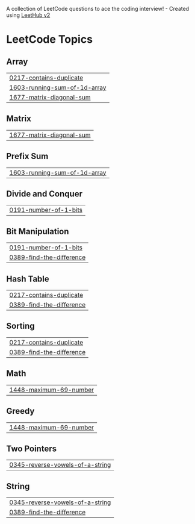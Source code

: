 A collection of LeetCode questions to ace the coding interview! - Created using [LeetHub v2](https://github.com/arunbhardwaj/LeetHub-2.0)
<!---LeetCode Topics Start-->
# LeetCode Topics
## Array
|  |
| ------- |
| [0217-contains-duplicate](https://github.com/Gokulr08/LeetCode-Progress/tree/master/0217-contains-duplicate) |
| [1603-running-sum-of-1d-array](https://github.com/Gokulr08/LeetCode-Progress/tree/master/1603-running-sum-of-1d-array) |
| [1677-matrix-diagonal-sum](https://github.com/Gokulr08/LeetCode-Progress/tree/master/1677-matrix-diagonal-sum) |
## Matrix
|  |
| ------- |
| [1677-matrix-diagonal-sum](https://github.com/Gokulr08/LeetCode-Progress/tree/master/1677-matrix-diagonal-sum) |
## Prefix Sum
|  |
| ------- |
| [1603-running-sum-of-1d-array](https://github.com/Gokulr08/LeetCode-Progress/tree/master/1603-running-sum-of-1d-array) |
## Divide and Conquer
|  |
| ------- |
| [0191-number-of-1-bits](https://github.com/Gokulr08/LeetCode-Progress/tree/master/0191-number-of-1-bits) |
## Bit Manipulation
|  |
| ------- |
| [0191-number-of-1-bits](https://github.com/Gokulr08/LeetCode-Progress/tree/master/0191-number-of-1-bits) |
| [0389-find-the-difference](https://github.com/Gokulr08/LeetCode-Progress/tree/master/0389-find-the-difference) |
## Hash Table
|  |
| ------- |
| [0217-contains-duplicate](https://github.com/Gokulr08/LeetCode-Progress/tree/master/0217-contains-duplicate) |
| [0389-find-the-difference](https://github.com/Gokulr08/LeetCode-Progress/tree/master/0389-find-the-difference) |
## Sorting
|  |
| ------- |
| [0217-contains-duplicate](https://github.com/Gokulr08/LeetCode-Progress/tree/master/0217-contains-duplicate) |
| [0389-find-the-difference](https://github.com/Gokulr08/LeetCode-Progress/tree/master/0389-find-the-difference) |
## Math
|  |
| ------- |
| [1448-maximum-69-number](https://github.com/Gokulr08/LeetCode-Progress/tree/master/1448-maximum-69-number) |
## Greedy
|  |
| ------- |
| [1448-maximum-69-number](https://github.com/Gokulr08/LeetCode-Progress/tree/master/1448-maximum-69-number) |
## Two Pointers
|  |
| ------- |
| [0345-reverse-vowels-of-a-string](https://github.com/Gokulr08/LeetCode-Progress/tree/master/0345-reverse-vowels-of-a-string) |
## String
|  |
| ------- |
| [0345-reverse-vowels-of-a-string](https://github.com/Gokulr08/LeetCode-Progress/tree/master/0345-reverse-vowels-of-a-string) |
| [0389-find-the-difference](https://github.com/Gokulr08/LeetCode-Progress/tree/master/0389-find-the-difference) |
<!---LeetCode Topics End-->